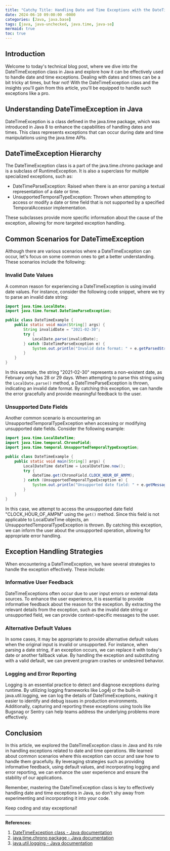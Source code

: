 ```yaml
---
title: "Catchy Title: Handling Date and Time Exceptions with the DateTimeException Class in Java"
date: 2024-06-10 09:00:00 -0000
categories: [Java, java.base]
tags: [java, java-unchecked, java.time, java-se]
mermaid: true
toc: true
---
```



## Introduction

Welcome to today's technical blog post, where we dive into the DateTimeException class in Java and explore how it can be effectively used to handle date and time exceptions. Dealing with dates and times can be a bit tricky at times, but fear not! With the DateTimeException class and the insights you'll gain from this article, you'll be equipped to handle such exceptions like a pro.

## Understanding DateTimeException in Java

DateTimeException is a class defined in the java.time package, which was introduced in Java 8 to enhance the capabilities of handling dates and times. This class represents exceptions that can occur during date and time manipulations using the java.time APIs.

## DateTimeException Hierarchy

The DateTimeException class is a part of the java.time.chrono package and is a subclass of RuntimeException. It is also a superclass for multiple specialized exceptions, such as:

- DateTimeParseException: Raised when there is an error parsing a textual representation of a date or time.
- UnsupportedTemporalTypeException: Thrown when attempting to access or modify a date or time field that is not supported by a specified TemporalAccessor implementation.

These subclasses provide more specific information about the cause of the exception, allowing for more targeted exception handling.

## Common Scenarios for DateTimeException

Although there are various scenarios where a DateTimeException can occur, let's focus on some common ones to get a better understanding. These scenarios include the following:

### Invalid Date Values

A common reason for experiencing a DateTimeException is using invalid date values. For instance, consider the following code snippet, where we try to parse an invalid date string:

```java
import java.time.LocalDate;
import java.time.format.DateTimeParseException;

public class DateTimeExample {
    public static void main(String[] args) {
        String invalidDate = "2021-02-30";
        try {
            LocalDate.parse(invalidDate);
        } catch (DateTimeParseException e) {
            System.out.println("Invalid date format: " + e.getParsedString());
        }
    }
}
```

In this example, the string "2021-02-30" represents a non-existent date, as February only has 28 or 29 days. When attempting to parse this string using the `LocalDate.parse()` method, a DateTimeParseException is thrown, indicating an invalid date format. By catching this exception, we can handle the error gracefully and provide meaningful feedback to the user.

### Unsupported Date Fields

Another common scenario is encountering an UnsupportedTemporalTypeException when accessing or modifying unsupported date fields. Consider the following example:

```java
import java.time.LocalDateTime;
import java.time.temporal.ChronoField;
import java.time.temporal.UnsupportedTemporalTypeException;

public class DateTimeExample {
    public static void main(String[] args) {
        LocalDateTime dateTime = LocalDateTime.now();
        try {
            dateTime.get(ChronoField.CLOCK_HOUR_OF_AMPM);
        } catch (UnsupportedTemporalTypeException e) {
            System.out.println("Unsupported date field: " + e.getMessage());
        }
    }
}
```

In this case, we attempt to access the unsupported date field "CLOCK_HOUR_OF_AMPM" using the `get()` method. Since this field is not applicable to LocalDateTime objects, an UnsupportedTemporalTypeException is thrown. By catching this exception, we can inform the user about the unsupported operation, allowing for appropriate error handling.

## Exception Handling Strategies

When encountering a DateTimeException, we have several strategies to handle the exception effectively. These include:

### Informative User Feedback

DateTimeExceptions often occur due to user input errors or external data sources. To enhance the user experience, it is essential to provide informative feedback about the reason for the exception. By extracting the relevant details from the exception, such as the invalid date string or unsupported field, we can provide context-specific messages to the user.

### Alternative Default Values

In some cases, it may be appropriate to provide alternative default values when the original input is invalid or unsupported. For instance, when parsing a date string, if an exception occurs, we can replace it with today's date or another fallback value. By handling the exception and substituting with a valid default, we can prevent program crashes or undesired behavior.

### Logging and Error Reporting

Logging is an essential practice to detect and diagnose exceptions during runtime. By utilizing logging frameworks like Log4j or the built-in java.util.logging, we can log the details of DateTimeExceptions, making it easier to identify and debug issues in production environments. Additionally, capturing and reporting these exceptions using tools like Bugsnag or Sentry can help teams address the underlying problems more effectively.

## Conclusion

In this article, we explored the DateTimeException class in Java and its role in handling exceptions related to date and time operations. We learned about common scenarios where this exception can occur and saw how to handle them gracefully. By leveraging strategies such as providing informative feedback, using default values, and incorporating logging and error reporting, we can enhance the user experience and ensure the stability of our applications.

Remember, mastering the DateTimeException class is key to effectively handling date and time exceptions in Java, so don't shy away from experimenting and incorporating it into your code.

Keep coding and stay exceptional!

---

**References:**

1. [DateTimeException class - Java documentation](https://docs.oracle.com/javase/8/docs/api/java/time/DateTimeException.html)
2. [java.time.chrono package - Java documentation](https://docs.oracle.com/javase/8/docs/api/java/time/chrono/package-summary.html)
3. [java.util.logging - Java documentation](https://docs.oracle.com/javase/8/docs/api/java/util/logging/package-summary.html)